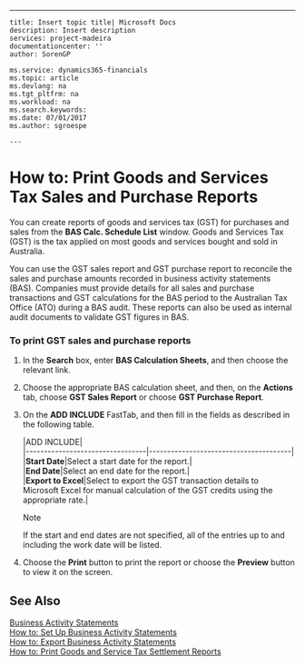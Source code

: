 ---
    title: Insert topic title| Microsoft Docs
    description: Insert description
    services: project-madeira
    documentationcenter: ''
    author: SorenGP

    ms.service: dynamics365-financials
    ms.topic: article
    ms.devlang: na
    ms.tgt_pltfrm: na
    ms.workload: na
    ms.search.keywords:
    ms.date: 07/01/2017
    ms.author: sgroespe

    ---
# How to: Print Goods and Services Tax Sales and Purchase Reports
You can create reports of goods and services tax \(GST\) for purchases and sales from the **BAS Calc. Schedule List** window. Goods and Services Tax \(GST\) is the tax applied on most goods and services bought and sold in Australia.  
  
 You can use the GST sales report and GST purchase report to reconcile the sales and purchase amounts recorded in business activity statements \(BAS\). Companies must provide details for all sales and purchase transactions and GST calculations for the BAS period to the Australian Tax Office \(ATO\) during a BAS audit. These reports can also be used as internal audit documents to validate GST figures in BAS.  
  
### To print GST sales and purchase reports  
  
1.  In the **Search** box, enter **BAS Calculation Sheets**, and then choose the relevant link.  
  
2.  Choose the appropriate BAS calculation sheet, and then, on the **Actions** tab, choose **GST Sales Report** or choose **GST Purchase Report**.  
  
3.  On the **ADD INCLUDE<!--[!INCLUDE[bp_optionsheading](../../includes/bp_optionsheading_md.md)]-->** FastTab, and then fill in the fields as described in the following table.  
  
    |ADD INCLUDE<!--[!INCLUDE[bp_tablefield](../../includes/bp_tabledescription_md.md)]-->|  
    |---------------------------------|---------------------------------------|  
    |**Start Date**|Select a start date for the report.|  
    |**End Date**|Select an end date for the report.|  
    |**Export to Excel**|Select to export the GST transaction details to Microsoft Excel for manual calculation of the GST credits using the appropriate rate.|  
  
    > [!NOTE]  
    >  If the start and end dates are not specified, all of the entries up to and including the work date will be listed.  
  
4.  Choose the **Print** button to print the report or choose the **Preview** button to view it on the screen.  
  
## See Also  
 [Business Activity Statements](../FullExperience/business-activity-statements.md)   
 [How to: Set Up Business Activity Statements](../FullExperience/how-to-set-up-business-activity-statements.md)   
 [How to: Export Business Activity Statements](../FullExperience/how-to-export-business-activity-statements.md)   
 [How to: Print Goods and Service Tax Settlement Reports](../FullExperience/how-to-print-goods-and-service-tax-settlement-reports.md)